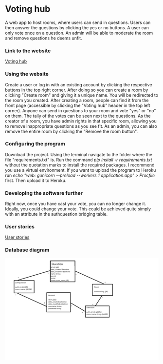 # Voting hub

A web app to host rooms, where users can send in questions. Users can then answer the questions by clicking the yes or no buttons. A user can only vote once on a question. An admin will be able to moderate the room and remove questions he deems unfit.
### Link to the website

[Voting hub](https://tsoha-votinghub.herokuapp.com/)

### Using the website

Create a user or log in with an existing account by clicking the respective buttons in the top right corner. After doing so you can create a room by clicking "Create room" and giving it a unique name. You will be redirected to the room you created. After creating a room, people can find it from the front page (accessible by clicking the "Voting hub" header in the top left corner). Anyone can send in questions to your room and vote "yes" or "no" on them. The tally of the votes can be seen next to the questions. As the creator of a room, you have admin rights in that specific room, allowing you to remove inappropriate questions as you see fit. As an admin, you can also remove the entire room by clicking the "Remove the room button".

### Configuring the program

Download the project. Using the terminal navigate to the folder where the file "requirements.txt" is. Run the command *pip install -r requirements.txt* without the quotation marks to install the required packages. I recommend you use a virtual environment. If you want to upload the program to Heroku run *echo "web: gunicorn --preload --workers 1 application:app" > Procfile* first. Then upload it to Heroku.

### Developing the software further

Right now, once you have cast your vote, you can no longer change it. Ideally, you could change your vote. This could be achieved quite simply with an attribute in the authquestion bridging table. 

### User stories

[User stories](https://github.com/eerorant/voting-hub/blob/master/documentation/user_stories.md)

### Database diagram

![Database diagram](https://raw.githubusercontent.com/eerorant/voting-hub/master/documentation/diagram.png)

